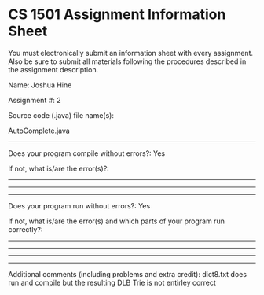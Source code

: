 # CS 1501 Assignment Information Sheet

You must electronically submit an information sheet with
every assignment. Also be sure to submit all materials
following the procedures described in the assignment
description.

Name: Joshua Hine

Assignment #: 2

Source code (.java) file name(s):

AutoComplete.java

_________________________________________________________

Does your program compile without errors?: Yes

If not, what is/are the error(s)?:

_________________________________________________________

_________________________________________________________

_________________________________________________________

Does your program run without errors?: Yes

If not, what is/are the error(s) and which parts of your
program run correctly?:

_________________________________________________________

_________________________________________________________

_________________________________________________________

_________________________________________________________


Additional comments (including problems and extra credit):
dict8.txt does run and compile but the resulting DLB Trie is not entirley correct
